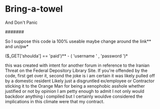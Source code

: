 # Bring-a-towel
And Don't Panic


#######

So I suppose this code ia 100% useable maybe change around the link** and un/pw* 

($_GET['shoulda'] == 'paid')** - ( 'username ' , 'password ')*


this was created with intent for another forum in reference to the Iranian Threat on the  Federal Depository Library Site. 
If you're offended by the code, first get over it, second the joke is i am certain it was likely pulled off by a domestic resident
Likely just a disgruntled ex/employee or Contractor sticking it to the
Orange Man for being a xenophobic asshole whether justified or not by opinion
I am petty enough to admit I not only would backdoor anything i compiled but
I certainly wouldve considered the implications in this climate were that my contract. 

<?php faultz



